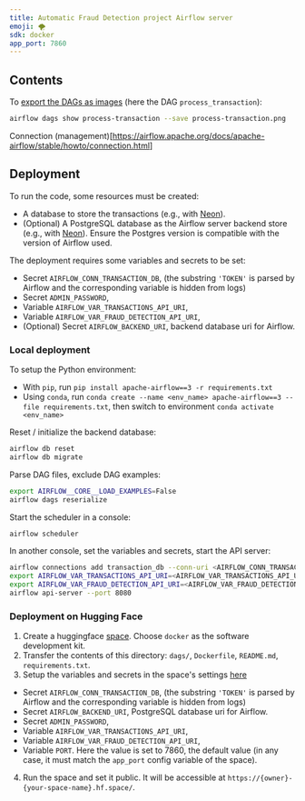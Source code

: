 ```yaml
---
title: Automatic Fraud Detection project Airflow server
emoji: 🌪️
sdk: docker
app_port: 7860
---
```




## Contents


To [export the DAGs as images](https://airflow.apache.org/docs/apache-airflow/stable/howto/usage-cli.html#exporting-dags-structure-to-images) (here the DAG `process_transaction`):
```bash
airflow dags show process-transaction --save process-transaction.png
```

Connection (management)[https://airflow.apache.org/docs/apache-airflow/stable/howto/connection.html]



## Deployment

To run the code, some resources must be created:
- A database to store the transactions (e.g., with [Neon](https://neon.tech)).
- (Optional) A PostgreSQL database as the Airflow server backend store (e.g., with [Neon](https://neon.tech)). Ensure the Postgres version is compatible with the version of Airflow used.


The deployment requires some variables and secrets to be set:
- Secret `AIRFLOW_CONN_TRANSACTION_DB`, (the substring `'TOKEN'` is parsed by Airflow and the corresponding variable is hidden from logs)
- Secret `ADMIN_PASSWORD`,
- Variable `AIRFLOW_VAR_TRANSACTIONS_API_URI`, 
- Variable `AIRFLOW_VAR_FRAUD_DETECTION_API_URI`,
- (Optional) Secret `AIRFLOW_BACKEND_URI`, backend database uri for Airflow.


### Local deployment

To setup the Python environment:
- With `pip`, run `pip install apache-airflow==3 -r requirements.txt`
- Using `conda`, run `conda create --name <env_name> apache-airflow==3 --file requirements.txt`, then switch to environment `conda activate <env_name>`

Reset / initialize the backend database:
```bash
airflow db reset
airflow db migrate
```

Parse DAG files, exclude DAG examples:
```bash
export AIRFLOW__CORE__LOAD_EXAMPLES=False
airflow dags reserialize
```

Start the scheduler in a console:
```bash
airflow scheduler
```

In another console, set the variables and secrets, start the API server:
```bash
airflow connections add transaction_db --conn-uri <AIRFLOW_CONN_TRANSACTION_DB>
export AIRFLOW_VAR_TRANSACTIONS_API_URI=<AIRFLOW_VAR_TRANSACTIONS_API_URI>
export AIRFLOW_VAR_FRAUD_DETECTION_API_URI=<AIRFLOW_VAR_FRAUD_DETECTION_API_URI>
airflow api-server --port 8080
```


### Deployment on Hugging Face



1. Create a huggingface [space](https://huggingface.co/new-space). Choose `docker` as the software development kit.
2. Transfer the contents of this directory: `dags/`, `Dockerfile`, `README.md`, `requirements.txt`.
3. Setup the variables and secrets in the space's settings [here](https://airflow.apache.org/docs/apache-airflow/stable/howto/variable.html)
  - Secret `AIRFLOW_CONN_TRANSACTION_DB`, (the substring `'TOKEN'` is parsed by Airflow and the corresponding variable is hidden from logs)
  - Secret `AIRFLOW_BACKEND_URI`, PostgreSQL database uri for Airflow.
  - Secret `ADMIN_PASSWORD`,
  - Variable `AIRFLOW_VAR_TRANSACTIONS_API_URI`, 
  - Variable `AIRFLOW_VAR_FRAUD_DETECTION_API_URI`,
  - Variable `PORT`. Here the value is set to 7860, the default value (in any case, it must match the `app_port` config variable of the space).
4. Run the space and set it public. It will be accessible at `https://{owner}-{your-space-name}.hf.space/`.